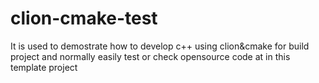 # clion-cmake-test
It is used to demostrate how to develop c++ using clion&cmake for build project and normally easily test or check opensource code at in this template project

